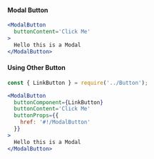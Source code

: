 #### Modal Button

```jsx
<ModalButton
  buttonContent='Click Me'
>
  Hello this is a Modal
</ModalButton>
```

#### Using Other Button

```jsx
const { LinkButton } = require('../Button');

<ModalButton
  buttonComponent={LinkButton}
  buttonContent='Click Me'
  buttonProps={{
    href: '#!/ModalButton'
  }}
>
  Hello this is a Modal
</ModalButton>
```

